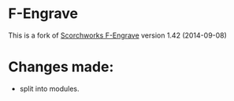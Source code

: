 # F-Engrave

This is a fork of [Scorchworks F-Engrave](www.scorchworks.com/Fengrave/fengrave.html) version 1.42 (2014-09-08)

# Changes made:

 - split into modules.
